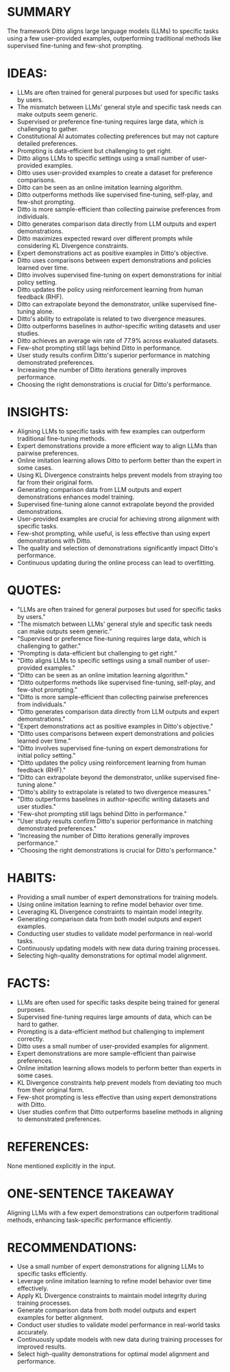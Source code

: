 # SUMMARY
The framework Ditto aligns large language models (LLMs) to specific tasks using a few user-provided examples, outperforming traditional methods like supervised fine-tuning and few-shot prompting.

# IDEAS:
- LLMs are often trained for general purposes but used for specific tasks by users.
- The mismatch between LLMs' general style and specific task needs can make outputs seem generic.
- Supervised or preference fine-tuning requires large data, which is challenging to gather.
- Constitutional AI automates collecting preferences but may not capture detailed preferences.
- Prompting is data-efficient but challenging to get right.
- Ditto aligns LLMs to specific settings using a small number of user-provided examples.
- Ditto uses user-provided examples to create a dataset for preference comparisons.
- Ditto can be seen as an online imitation learning algorithm.
- Ditto outperforms methods like supervised fine-tuning, self-play, and few-shot prompting.
- Ditto is more sample-efficient than collecting pairwise preferences from individuals.
- Ditto generates comparison data directly from LLM outputs and expert demonstrations.
- Ditto maximizes expected reward over different prompts while considering KL Divergence constraints.
- Expert demonstrations act as positive examples in Ditto's objective.
- Ditto uses comparisons between expert demonstrations and policies learned over time.
- Ditto involves supervised fine-tuning on expert demonstrations for initial policy setting.
- Ditto updates the policy using reinforcement learning from human feedback (RHF).
- Ditto can extrapolate beyond the demonstrator, unlike supervised fine-tuning alone.
- Ditto's ability to extrapolate is related to two divergence measures.
- Ditto outperforms baselines in author-specific writing datasets and user studies.
- Ditto achieves an average win rate of 77.9% across evaluated datasets.
- Few-shot prompting still lags behind Ditto in performance.
- User study results confirm Ditto's superior performance in matching demonstrated preferences.
- Increasing the number of Ditto iterations generally improves performance.
- Choosing the right demonstrations is crucial for Ditto's performance.

# INSIGHTS:
- Aligning LLMs to specific tasks with few examples can outperform traditional fine-tuning methods.
- Expert demonstrations provide a more efficient way to align LLMs than pairwise preferences.
- Online imitation learning allows Ditto to perform better than the expert in some cases.
- Using KL Divergence constraints helps prevent models from straying too far from their original form.
- Generating comparison data from LLM outputs and expert demonstrations enhances model training.
- Supervised fine-tuning alone cannot extrapolate beyond the provided demonstrations.
- User-provided examples are crucial for achieving strong alignment with specific tasks.
- Few-shot prompting, while useful, is less effective than using expert demonstrations with Ditto.
- The quality and selection of demonstrations significantly impact Ditto's performance.
- Continuous updating during the online process can lead to overfitting.

# QUOTES:
- "LLMs are often trained for general purposes but used for specific tasks by users."
- "The mismatch between LLMs' general style and specific task needs can make outputs seem generic."
- "Supervised or preference fine-tuning requires large data, which is challenging to gather."
- "Prompting is data-efficient but challenging to get right."
- "Ditto aligns LLMs to specific settings using a small number of user-provided examples."
- "Ditto can be seen as an online imitation learning algorithm."
- "Ditto outperforms methods like supervised fine-tuning, self-play, and few-shot prompting."
- "Ditto is more sample-efficient than collecting pairwise preferences from individuals."
- "Ditto generates comparison data directly from LLM outputs and expert demonstrations."
- "Expert demonstrations act as positive examples in Ditto's objective."
- "Ditto uses comparisons between expert demonstrations and policies learned over time."
- "Ditto involves supervised fine-tuning on expert demonstrations for initial policy setting."
- "Ditto updates the policy using reinforcement learning from human feedback (RHF)."
- "Ditto can extrapolate beyond the demonstrator, unlike supervised fine-tuning alone."
- "Ditto's ability to extrapolate is related to two divergence measures."
- "Ditto outperforms baselines in author-specific writing datasets and user studies."
- "Few-shot prompting still lags behind Ditto in performance."
- "User study results confirm Ditto's superior performance in matching demonstrated preferences."
- "Increasing the number of Ditto iterations generally improves performance."
- "Choosing the right demonstrations is crucial for Ditto's performance."

# HABITS:
- Providing a small number of expert demonstrations for training models.
- Using online imitation learning to refine model behavior over time.
- Leveraging KL Divergence constraints to maintain model integrity.
- Generating comparison data from both model outputs and expert examples.
- Conducting user studies to validate model performance in real-world tasks.
- Continuously updating models with new data during training processes.
- Selecting high-quality demonstrations for optimal model alignment.

# FACTS:
- LLMs are often used for specific tasks despite being trained for general purposes.
- Supervised fine-tuning requires large amounts of data, which can be hard to gather.
- Prompting is a data-efficient method but challenging to implement correctly.
- Ditto uses a small number of user-provided examples for alignment.
- Expert demonstrations are more sample-efficient than pairwise preferences.
- Online imitation learning allows models to perform better than experts in some cases.
- KL Divergence constraints help prevent models from deviating too much from their original form.
- Few-shot prompting is less effective than using expert demonstrations with Ditto.
- User studies confirm that Ditto outperforms baseline methods in aligning to demonstrated preferences.

# REFERENCES:
None mentioned explicitly in the input.

# ONE-SENTENCE TAKEAWAY
Aligning LLMs with a few expert demonstrations can outperform traditional methods, enhancing task-specific performance efficiently.

# RECOMMENDATIONS:
- Use a small number of expert demonstrations for aligning LLMs to specific tasks efficiently.
- Leverage online imitation learning to refine model behavior over time effectively.
- Apply KL Divergence constraints to maintain model integrity during training processes.
- Generate comparison data from both model outputs and expert examples for better alignment.
- Conduct user studies to validate model performance in real-world tasks accurately.
- Continuously update models with new data during training processes for improved results.
- Select high-quality demonstrations for optimal model alignment and performance.